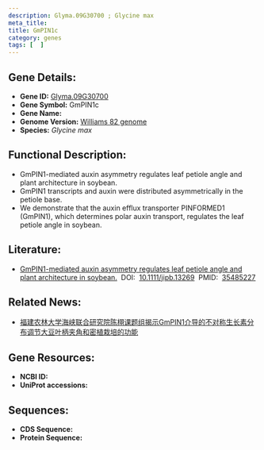 ```yaml
---
description: Glyma.09G30700 ; Glycine max
meta_title:
title: GmPIN1c
category: genes
tags: [  ]
---
```


## Gene Details:
- **Gene ID:**	[Glyma.09G30700](https://www.maizegdb.org/gene_center/gene/Glyma.09G30700)
- **Gene Symbol:** GmPIN1c
- **Gene Name:** 
- **Genome Version:** [Williams 82 genome]()
- **Species:** *Glycine max*

## Functional Description:
   - GmPIN1-mediated auxin asymmetry regulates leaf petiole angle and plant architecture in soybean.
   - GmPIN1 transcripts and auxin were distributed asymmetrically in the petiole base.
   - We demonstrate that the auxin efflux transporter PINFORMED1 (GmPIN1), which determines polar auxin transport, regulates the leaf petiole angle in soybean.

## Literature:
   - [GmPIN1-mediated auxin asymmetry regulates leaf petiole angle and plant architecture in soybean.]( https://onlinelibrary.wiley.com/doi/10.1111/jipb.13269)&nbsp;&nbsp;DOI:&nbsp;&nbsp;[10.1111/jipb.13269](https://onlinelibrary.wiley.com/doi/10.1111/jipb.13269)&nbsp;&nbsp;PMID:&nbsp;&nbsp;[35485227](https://pubmed.ncbi.nlm.nih.gov/35485227/)

## Related News:
   - [福建农林大学海峡联合研究院陈栩课题组揭示GmPIN1介导的不对称生长素分布调节大豆叶柄夹角和密植栽培的功能](https://mp.weixin.qq.com/s?__biz=MzIyOTY2NDYyNQ==&mid=2247539999&idx=6&sn=36ba584d7f23cd84f1a5fb0ffef0318a&chksm=e8bd2f01dfcaa6175f5017eabdaa0267434bff3ce8cfdd0b5c675232184ae27199197dd443eb&scene=27#wechat_redirect)

## Gene Resources:
- **NCBI ID:** [](https://www.ncbi.nlm.nih.gov/gene/?term=)
- **UniProt accessions:** [](https://www.uniprot.org/uniprotkb//entry)

## Sequences:
- **CDS Sequence:**
- **Protein Sequence:**

